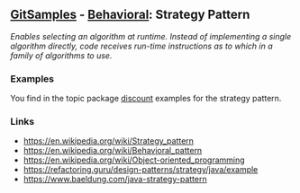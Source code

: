 ## [GitSamples](/../../tree/master) - [Behavioral](/../../tree/java-design-pattern/test/samples/behavioural): Strategy Pattern
<cite>Enables selecting an algorithm at runtime. Instead of implementing a single algorithm directly, code receives run-time instructions as to which in a family of algorithms to use.</cite>

### Examples
You find in the topic package [discount](discount) examples for the strategy pattern. 

### Links
* https://en.wikipedia.org/wiki/Strategy_pattern
* https://en.wikipedia.org/wiki/Behavioral_pattern
* https://en.wikipedia.org/wiki/Object-oriented_programming
* https://refactoring.guru/design-patterns/strategy/java/example
* https://www.baeldung.com/java-strategy-pattern

